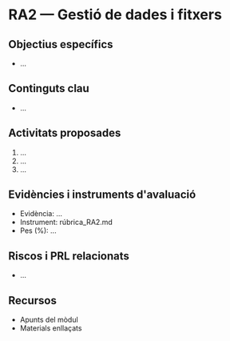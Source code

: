 # RA2 — Gestió de dades i fitxers

## Objectius específics
- ...

## Continguts clau
- ...

## Activitats proposades
1. ...
2. ...
3. ...

## Evidències i instruments d'avaluació
- Evidència: ...
- Instrument: rúbrica_RA2.md
- Pes (%): ...

## Riscos i PRL relacionats
- ...

## Recursos
- Apunts del mòdul
- Materials enllaçats